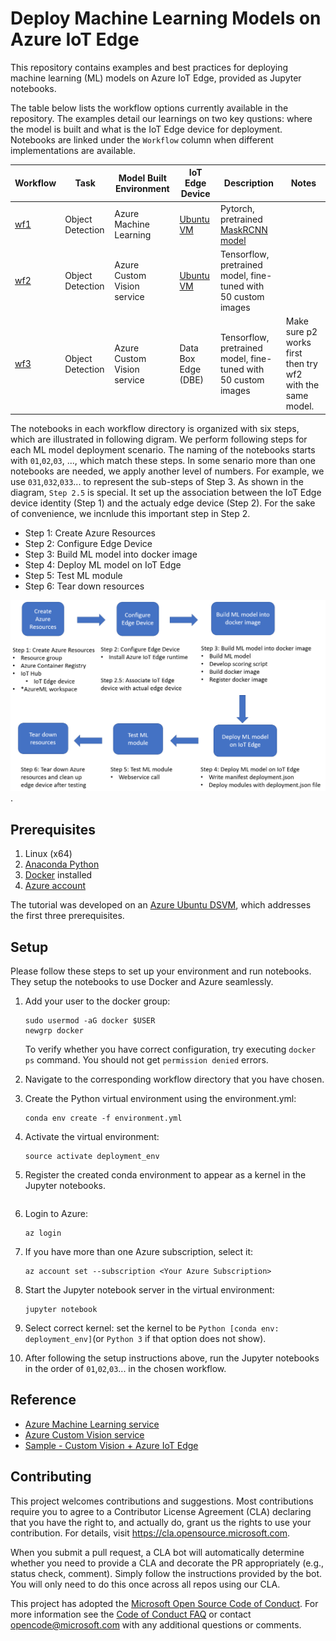 # Deploy Machine Learning Models on Azure IoT Edge

This repository contains examples and best practices for deploying machine learning (ML) models on Azure IoT Edge, provided as Jupyter notebooks. 


The table below lists the workflow options currently available in the repository. The examples detail our learnings on two key qustions: where the model is built and what is the IoT Edge device for deployment. Notebooks are linked under the `Workflow` column when different implementations are available.

Workflow| Task | Model Built Environment | IoT Edge Device | Description | Notes|
| --- | --- | --- | --- | --- | --- |
[wf1](./object-detection-azureml)| Object Detection | Azure Machine Learning | [Ubuntu VM](https://docs.microsoft.com/en-us/azure/machine-learning/data-science-virtual-machine/dsvm-ubuntu-intro) | Pytorch, pretrained [MaskRCNN model](https://pytorch.org/blog/torchvision03/) | |
[wf2](./object-detection-acv)| Object Detection | Azure Custom Vision service | [Ubuntu VM](https://docs.microsoft.com/en-us/azure/machine-learning/data-science-virtual-machine/dsvm-ubuntu-intro) | Tensorflow, pretrained model, fine-tuned with 50 custom images| |
[wf3](./object-detection-acv-dbe)| Object Detection | Azure Custom Vision service | Data Box Edge (DBE) | Tensorflow, pretrained model, fine-tuned with 50 custom images |Make sure p2 works first then try wf2 with the same model.|

The notebooks in each workflow directory is organized with six steps, which are illustrated in following digram. We perform following steps for each ML model deployment scenario. The naming of the notebooks starts with `01`,`02`,`03`, ..., which match these steps. In some senario more than one notebooks are needed, we apply another level of numbers. For example, we use `031`,`032`,`033`... to represent the sub-steps of Step 3. As shown in the diagram, `Step 2.5` is special. It set up the association between the IoT Edge device identity (Step 1) and the actualy edge device (Step 2). For the sake of convenience, we incnlude this important step in Step 2. 

- Step 1: Create Azure Resources
- Step 2: Configure Edge Device
- Step 3: Build ML model into docker image
- Step 4: Deploy ML model on IoT Edge
- Step 5: Test ML module
- Step 6: Tear down resources

![workflow diagram](./workflow_diagram.png). 

## Prerequisites

1. Linux (x64) 
2. [Anaconda Python](https://www.anaconda.com/download)
3. [Docker](https://docs.docker.com/v17.12/install/linux/docker-ee/ubuntu) installed
4. [Azure account](https://azure.microsoft.com)

The tutorial was developed on an [Azure Ubuntu
DSVM](https://docs.microsoft.com/en-us/azure/machine-learning/data-science-virtual-machine/dsvm-ubuntu-intro),
which addresses the first three prerequisites.

## Setup

Please follow these steps to set up your environment and run notebooks.  They setup the notebooks to use Docker and Azure seamlessly.

1. Add your user to the docker group: 
   ```
   sudo usermod -aG docker $USER
   newgrp docker
   ```
   To verify whether you have correct configuration, try executing `docker ps` command. You should not get `permission denied` errors.

2. Navigate to the corresponding workflow directory that you have chosen.

3. Create the Python virtual environment using the environment.yml:
   ```
   conda env create -f environment.yml
   ```
4. Activate the virtual environment:
   ```
   source activate deployment_env
   ```
5. Register the created conda environment to appear as a kernel in the Jupyter notebooks.
```python -m ipykernel install --user --name deployment_env --display-name "Python (deployment_env)"
```
6. Login to Azure:
   ```
   az login
   ```
7. If you have more than one Azure subscription, select it:
   ```
   az account set --subscription <Your Azure Subscription>
   ```
8. Start the Jupyter notebook server in the virtual environment:
   ```
   jupyter notebook
   ```
9. Select correct kernel: set the kernel to be `Python [conda env: deployment_env]`(or `Python 3` if that option does not show).

10. After following the setup instructions above, run the Jupyter notebooks in the order of `01`,`02`,`03`... in the chosen workflow.



## Reference
- [Azure Machine Learning service](https://docs.microsoft.com/en-us/azure/machine-learning/service/overview-what-is-azure-ml)
- [Azure Custom Vision service](https://docs.microsoft.com/en-us/azure/cognitive-services/custom-vision-service/home)
- [Sample - Custom Vision + Azure IoT Edge](https://azure.microsoft.com/en-us/resources/samples/custom-vision-service-iot-edge-raspberry-pi/)



## Contributing

This project welcomes contributions and suggestions.  Most contributions require you to agree to a
Contributor License Agreement (CLA) declaring that you have the right to, and actually do, grant us
the rights to use your contribution. For details, visit https://cla.opensource.microsoft.com.

When you submit a pull request, a CLA bot will automatically determine whether you need to provide
a CLA and decorate the PR appropriately (e.g., status check, comment). Simply follow the instructions
provided by the bot. You will only need to do this once across all repos using our CLA.

This project has adopted the [Microsoft Open Source Code of Conduct](https://opensource.microsoft.com/codeofconduct/).
For more information see the [Code of Conduct FAQ](https://opensource.microsoft.com/codeofconduct/faq/) or
contact [opencode@microsoft.com](mailto:opencode@microsoft.com) with any additional questions or comments.
